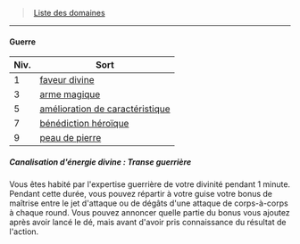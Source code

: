 ﻿---
!GenericItem
Id: cleric_priest_hd.md#guerre
ParentLink: cleric_priest_hd.md#liste-des-domaines
Name: Guerre
ParentName: Liste des domaines
NameLevel: 4
Attributes:
  Name: Guerre
  Markdown: >+
    #### <!--Name-->Guerre<!--/Name-->


    |Niv.|Sort|

    |---|---|

    |1|[faveur divine](hd_spells_faveur_divine.md)|

    |3|[arme magique](hd_spells_arme_magique.md)|

    |5|[amélioration de caractéristique](hd_spells_amelioration_de_caracteristique.md)|

    |7|[bénédiction héroïque](hd_spells_benediction_heroique.md)|

    |9|[peau de pierre](hd_spells_peau_de_pierre.md)|


    ##### Canalisation d'énergie divine : Transe guerrière


    Vous êtes habité par l'expertise guerrière de votre divinité pendant 1 minute. Pendant cette durée, vous pouvez répartir à votre guise votre bonus de maîtrise entre le jet d'attaque ou de dégâts d'une attaque de corps-à-corps à chaque round. Vous pouvez annoncer quelle partie du bonus vous ajoutez après avoir lancé le dé, mais avant d'avoir pris connaissance du résultat de l'action.

AttributesDictionary: >+
  Name: Guerre

  Markdown: >+

    #### <!--Name-->Guerre<!--/Name-->





    |Niv.|Sort|



    |---|---|



    |1|[faveur divine](hd_spells_faveur_divine.md)|



    |3|[arme magique](hd_spells_arme_magique.md)|



    |5|[amélioration de caractéristique](hd_spells_amelioration_de_caracteristique.md)|



    |7|[bénédiction héroïque](hd_spells_benediction_heroique.md)|



    |9|[peau de pierre](hd_spells_peau_de_pierre.md)|





    ##### Canalisation d'énergie divine : Transe guerrière





    Vous êtes habité par l'expertise guerrière de votre divinité pendant 1 minute. Pendant cette durée, vous pouvez répartir à votre guise votre bonus de maîtrise entre le jet d'attaque ou de dégâts d'une attaque de corps-à-corps à chaque round. Vous pouvez annoncer quelle partie du bonus vous ajoutez après avoir lancé le dé, mais avant d'avoir pris connaissance du résultat de l'action.



---
> [Liste des domaines](hd_cleric_priest_liste_des_domaines.md)

---

#### Guerre

|Niv.|Sort|
|---|---|
|1|[faveur divine](hd_spells_faveur_divine.md)|
|3|[arme magique](hd_spells_arme_magique.md)|
|5|[amélioration de caractéristique](hd_spells_amelioration_de_caracteristique.md)|
|7|[bénédiction héroïque](hd_spells_benediction_heroique.md)|
|9|[peau de pierre](hd_spells_peau_de_pierre.md)|

##### Canalisation d'énergie divine : Transe guerrière

Vous êtes habité par l'expertise guerrière de votre divinité pendant 1 minute. Pendant cette durée, vous pouvez répartir à votre guise votre bonus de maîtrise entre le jet d'attaque ou de dégâts d'une attaque de corps-à-corps à chaque round. Vous pouvez annoncer quelle partie du bonus vous ajoutez après avoir lancé le dé, mais avant d'avoir pris connaissance du résultat de l'action.

